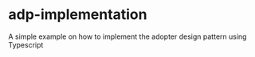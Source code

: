 # adp-implementation
A simple example on how to implement the adopter design pattern using Typescript
